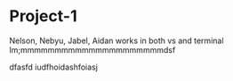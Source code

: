 # Project-1
Nelson, Nebyu, Jabel, Aidan
works in both vs and terminal
lm;mmmmmmmmmmmmmmmmmmmmmdsf


dfasfd
iudfhoidashfoiasj